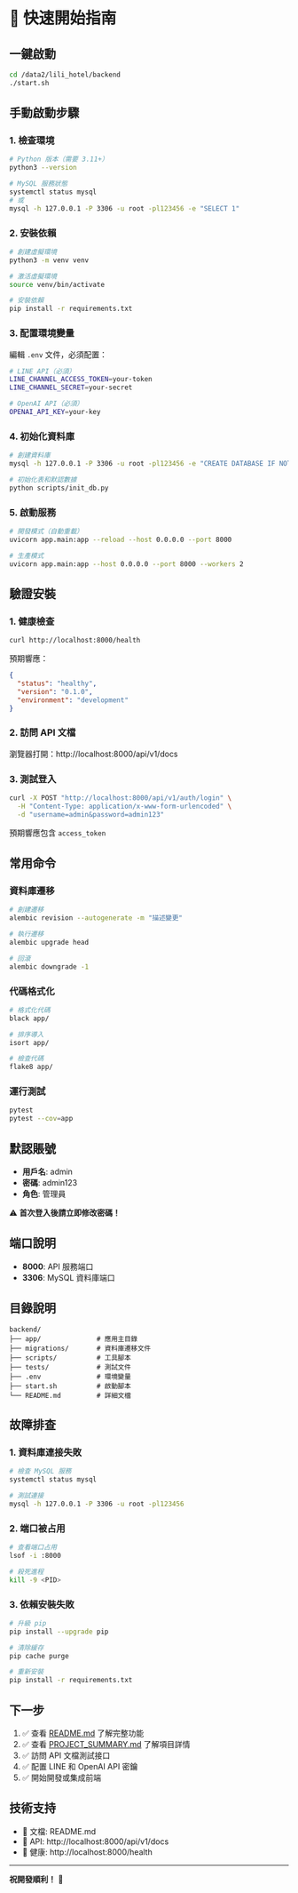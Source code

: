 # 🚀 快速開始指南

## 一鍵啟動

```bash
cd /data2/lili_hotel/backend
./start.sh
```

## 手動啟動步驟

### 1. 檢查環境

```bash
# Python 版本（需要 3.11+）
python3 --version

# MySQL 服務狀態
systemctl status mysql
# 或
mysql -h 127.0.0.1 -P 3306 -u root -pl123456 -e "SELECT 1"
```

### 2. 安裝依賴

```bash
# 創建虛擬環境
python3 -m venv venv

# 激活虛擬環境
source venv/bin/activate

# 安裝依賴
pip install -r requirements.txt
```

### 3. 配置環境變量

編輯 `.env` 文件，必須配置：

```bash
# LINE API（必須）
LINE_CHANNEL_ACCESS_TOKEN=your-token
LINE_CHANNEL_SECRET=your-secret

# OpenAI API（必須）
OPENAI_API_KEY=your-key
```

### 4. 初始化資料庫

```bash
# 創建資料庫
mysql -h 127.0.0.1 -P 3306 -u root -pl123456 -e "CREATE DATABASE IF NOT EXISTS lili_hotel CHARACTER SET utf8mb4 COLLATE utf8mb4_unicode_ci;"

# 初始化表和默認數據
python scripts/init_db.py
```

### 5. 啟動服務

```bash
# 開發模式（自動重載）
uvicorn app.main:app --reload --host 0.0.0.0 --port 8000

# 生產模式
uvicorn app.main:app --host 0.0.0.0 --port 8000 --workers 2
```

## 驗證安裝

### 1. 健康檢查

```bash
curl http://localhost:8000/health
```

預期響應：
```json
{
  "status": "healthy",
  "version": "0.1.0",
  "environment": "development"
}
```

### 2. 訪問 API 文檔

瀏覽器打開：http://localhost:8000/api/v1/docs

### 3. 測試登入

```bash
curl -X POST "http://localhost:8000/api/v1/auth/login" \
  -H "Content-Type: application/x-www-form-urlencoded" \
  -d "username=admin&password=admin123"
```

預期響應包含 `access_token`

## 常用命令

### 資料庫遷移

```bash
# 創建遷移
alembic revision --autogenerate -m "描述變更"

# 執行遷移
alembic upgrade head

# 回滾
alembic downgrade -1
```

### 代碼格式化

```bash
# 格式化代碼
black app/

# 排序導入
isort app/

# 檢查代碼
flake8 app/
```

### 運行測試

```bash
pytest
pytest --cov=app
```

## 默認賬號

- **用戶名**: admin
- **密碼**: admin123
- **角色**: 管理員

⚠️ **首次登入後請立即修改密碼！**

## 端口說明

- **8000**: API 服務端口
- **3306**: MySQL 資料庫端口

## 目錄說明

```
backend/
├── app/              # 應用主目錄
├── migrations/       # 資料庫遷移文件
├── scripts/          # 工具腳本
├── tests/            # 測試文件
├── .env              # 環境變量
├── start.sh          # 啟動腳本
└── README.md         # 詳細文檔
```

## 故障排查

### 1. 資料庫連接失敗

```bash
# 檢查 MySQL 服務
systemctl status mysql

# 測試連接
mysql -h 127.0.0.1 -P 3306 -u root -pl123456
```

### 2. 端口被占用

```bash
# 查看端口占用
lsof -i :8000

# 殺死進程
kill -9 <PID>
```

### 3. 依賴安裝失敗

```bash
# 升級 pip
pip install --upgrade pip

# 清除緩存
pip cache purge

# 重新安裝
pip install -r requirements.txt
```

## 下一步

1. ✅ 查看 [README.md](README.md) 了解完整功能
2. ✅ 查看 [PROJECT_SUMMARY.md](PROJECT_SUMMARY.md) 了解項目詳情
3. ✅ 訪問 API 文檔測試接口
4. ✅ 配置 LINE 和 OpenAI API 密鑰
5. ✅ 開始開發或集成前端

## 技術支持

- 📖 文檔: README.md
- 🔗 API: http://localhost:8000/api/v1/docs
- 🏥 健康: http://localhost:8000/health

---

**祝開發順利！** 🎉
